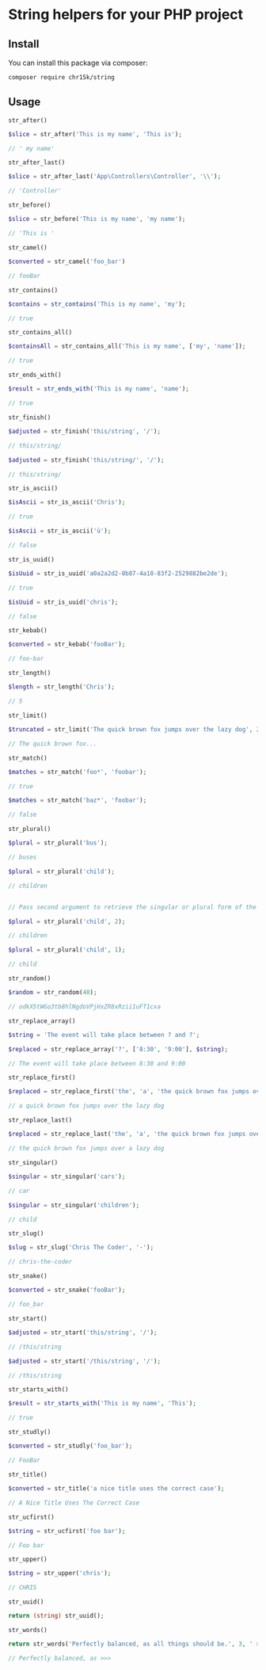# String helpers for your PHP project

## Install
You can install this package via composer:

```bash
composer require chr15k/string
```

## Usage

`str_after()`
```php
$slice = str_after('This is my name', 'This is');

// ' my name'
```

`str_after_last()`
```php
$slice = str_after_last('App\Controllers\Controller', '\\');

// 'Controller'
```

`str_before()`
```php
$slice = str_before('This is my name', 'my name');

// 'This is '
```

`str_camel()`
```php
$converted = str_camel('foo_bar')

// fooBar
```

`str_contains()`
```php
$contains = str_contains('This is my name', 'my');

// true
```

`str_contains_all()`
```php
$containsAll = str_contains_all('This is my name', ['my', 'name']);

// true
```

`str_ends_with()`
```php
$result = str_ends_with('This is my name', 'name');

// true
```

`str_finish()`
```php
$adjusted = str_finish('this/string', '/');

// this/string/

$adjusted = str_finish('this/string/', '/');

// this/string/
```

`str_is_ascii()`
```php
$isAscii = str_is_ascii('Chris');

// true

$isAscii = str_is_ascii('ü');

// false
```

`str_is_uuid()`
```php
$isUuid = str_is_uuid('a0a2a2d2-0b87-4a18-83f2-2529882be2de');

// true

$isUuid = str_is_uuid('chris');

// false
```

`str_kebab()`
```php
$converted = str_kebab('fooBar');

// foo-bar
```

`str_length()`
```php
$length = str_length('Chris');

// 5
```

`str_limit()`
```php
$truncated = str_limit('The quick brown fox jumps over the lazy dog', 20);

// The quick brown fox...
```

`str_match()`
```php
$matches = str_match('foo*', 'foobar');

// true

$matches = str_match('baz*', 'foobar');

// false
```

`str_plural()`
```php
$plural = str_plural('bus');

// buses

$plural = str_plural('child');

// children


// Pass second argument to retrieve the singular or plural form of the string...

$plural = str_plural('child', 2);

// children

$plural = str_plural('child', 1);

// child
```

`str_random()`
```php
$random = str_random(40);

// odkX5tWGo3tb8hlNgdoVPjHxZR8xRzii1uFT1cxa
```

`str_replace_array()`
```php
$string = 'The event will take place between ? and ?';

$replaced = str_replace_array('?', ['8:30', '9:00'], $string);

// The event will take place between 8:30 and 9:00
```

`str_replace_first()`
```php
$replaced = str_replace_first('the', 'a', 'the quick brown fox jumps over the lazy dog');

// a quick brown fox jumps over the lazy dog
```

`str_replace_last()`
```php
$replaced = str_replace_last('the', 'a', 'the quick brown fox jumps over the lazy dog');

// the quick brown fox jumps over a lazy dog
```

`str_singular()`
```php
$singular = str_singular('cars');

// car

$singular = str_singular('children');

// child
```

`str_slug()`
```php
$slug = str_slug('Chris The Coder', '-');

// chris-the-coder
```

`str_snake()`
```php
$converted = str_snake('fooBar');

// foo_bar
```

`str_start()`
```php
$adjusted = str_start('this/string', '/');

// /this/string

$adjusted = str_start('/this/string', '/');

// /this/string
```

`str_starts_with()`
```php
$result = str_starts_with('This is my name', 'This');

// true
```

`str_studly()`
```php
$converted = str_studly('foo_bar');

// FooBar
```

`str_title()`
```php
$converted = str_title('a nice title uses the correct case');

// A Nice Title Uses The Correct Case
```

`str_ucfirst()`
```php
$string = str_ucfirst('foo bar');

// Foo bar
```

`str_upper()`
```php
$string = str_upper('chris');

// CHRIS
```

`str_uuid()`
```php
return (string) str_uuid();
```

`str_words()`
```php
return str_words('Perfectly balanced, as all things should be.', 3, ' >>>');

// Perfectly balanced, as >>>
```
